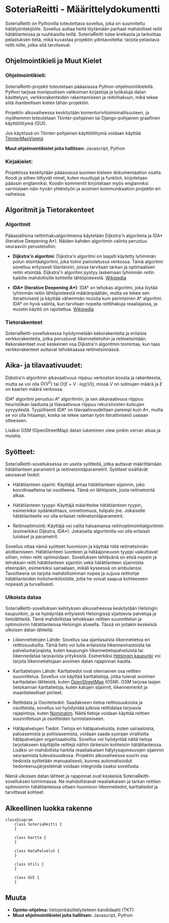 # SoteriaReitti - Määrittelydokumentti

SoteriaReitti on Pythonilla toteutettava sovellus, joka on suunniteltu hätätyöntekijöille. Sovellus auttaa heitä löytämään parhaat mahdolliset reitit hätätilanteissa ja ruuhkaisilla teillä. SoteriaReitti tulee kreikasta ja tarkoittaa pelastuksen tietä, mikä kuvastaa projektin ydintavoitetta: tarjota pelastava reitti niille, jotka sitä tarvitsevat.

## Ohjelmointikieli ja Muut Kielet
### Ohjelmointikieli:
SoteriaReitti-projekti toteutetaan pääasiassa Python-ohjelmointikielellä. Python tarjoaa monipuolisen valikoiman kirjastoja ja työkaluja datan käsittelyyn, verkkorakenteiden rakentamiseen ja reitinhakuun, mikä tekee siitä ihanteellisen kielen tähän projektiin. 

Projektin alkuvaiheessa keskitytään komentorivitoiminnallisuuteen, ja myöhemmin toteutetaan Tkinter-pohjainen tai Django-pohjainen graafinen käyttöliittymä (GUI).

Jos käytössä on Tkinter-pohjainen käyttöliittymä voidaan käyttää [TkinterMapViewtä](https://github.com/TomSchimansky/TkinterMapView)

**Muut ohjelmointikielet joita hallitsen:** Javascript, Python

### Kirjakielet:
Projektissa keskitytään pääasiassa suomen kieleen dokumentaation osalta. Koodi ja siihen liittyvät nimet, kuten muuttujat ja funktiot, kirjoitetaan pääosin englanniksi. Koodin kommentit kirjoitetaan myös englanniksi varmistaen näin hyvän yhteistyön ja avoimen kommunikaation projektin eri vaiheissa.

## Algoritmit ja Tietorakenteet
### Algoritmit
Pääasiallisina reittinhakualgoritmeina käytetään Dijkstra'n algoritmia ja IDA* (Iterative Deepening A*). Näiden kahden algoritmin valinta perustuu seuraaviin perusteluihin:

- **Dijkstra'n algoritmi**: Dijkstra'n algoritmi on laajalti käytetty lyhimmän polun etsintäalgoritmi, joka toimii painotetussa verkossa. Tämä algoritmi soveltuu erityisesti tilanteisiin, joissa tarvitaan tarkan ja optimaalisen reitin etsintää. Dijkstra'n algoritmi pystyy laskemaan lyhimmän reitin kaikille mahdollisille kohteille lähtöpisteestä. [Wikipedia](https://en.wikipedia.org/wiki/Dijkstra%27s_algorithm)

- **IDA\* (Iterative Deepening A\*)**: IDA\* on tehokas algoritmi, joka löytää lyhimmän reitin lähtöpisteestä määränpäähän, mutta se tekee sen iteratiivisesti ja käyttää vähemmän muistia kuin perinteinen A\* algoritmi. IDA\* on hyvä valinta, kun tarvitaan nopeita reittihakuja reaaliajassa, ja muistin käyttö on rajoitettua. [Wikipedia](https://en.wikipedia.org/wiki/Iterative_deepening_A*)

### Tietorakenteet
SoteriaReitti-sovelluksessa hyödynnetään kekorakenteita ja erilaisia verkkorakenteita, jotka perustuvat liikennetietoihin ja reitinetsintään. Kekorakenteet ovat keskeinen osa Dijkstra'n algoritmin toimintaa, kun taas verkkorakenteet auttavat tehokkaassa reitinetsinnässä.

## Aika- ja tilavaativuudet:

Dijkstra'n algoritmin aikavaativuus riippuu verkoston koosta ja rakenteesta, mutta se voi olla $O(V^2)$ tai $O(E + V \cdot log(V))$, missä $V$ on solmujen määrä ja $E$ on kaarten määrä verkossa.

IDA* algoritmi perustuu A* algoritmiin, ja sen aikavaativuus riippuu heuristiikan laadusta ja tilavaativuus riippuu rekursiivisten kutsujen syvyydestä. Tyypillisesti IDA* on tilavaativuudeltaan parempi kuin A*, mutta se voi olla hitaampi, koska se tekee saman työn iteratiivisesti useaan otteeseen.

Lisäksi OSM (OpenStreetMap) datan lukeminen view jonkin verran aikaa ja muistia.

## Syötteet:

SoteriaReitti-sovelluksessa on useita syötteitä, jotka auttavat määrittämään hätätilanteen parametrit ja reitinetsintäparametrit. Syötteet sisältävät seuraavat tiedot:

- Hätätilanteen sijainti: Käyttäjä antaa hätätilanteen sijainnin, joko koordinaatteina tai osoitteena. Tämä on lähtöpiste, josta reitinetsintä alkaa.

- Hätätilanteen tyyppi: Käyttäjä määrittelee hätätilanteen tyypin, esimerkiksi sydänkohtaus, onnettomuus, tulipalo jne. Jokaiselle hätätilanteelle voi olla erilaiset reitinetsintäparametrit.

- Reitinoptimointi: Käyttäjä voi valita haluamansa reitinoptimointialgoritmin (esimerkiksi Dijkstra, IDA*). Jokaisella algoritmilla voi olla erilaiset tulokset ja parametrit.

Sovellus ottaa nämä syötteet huomioon ja käyttää niitä reitinetsinnän aloittamiseen. Hätätilanteen luonteen ja hätäajoneuvon tyyppi vaikuttavat siihen, miten reitti optimoidaan. Sovelluksen tehtävänä on etsiä nopein ja tehokkain reitti hätätilanteen sijaintiin sekä hätätilanteen sijainnista eteenpäin, esimerkiksi sairaalaan, mikäli kyseessä on ambulanssi. Tavoitteena on tarjota mahdollisimman nopea ja sujuva reittiohje hätätilanteiden hoitohenkilöstölle, jotta he voivat saapua kohteeseen nopeasti ja turvallisesti.

### Ulkoista dataa

SoteriaReitti-sovelluksen kehityksen alkuvaiheessa keskitytään Helsingin kaupunkiin, ja se hyödyntää erityisesti Helsingissä sijaitsevia palveluja ja tietolähteitä. Tämä mahdollistaa tehokkaan reittien suunnittelun ja optimoinnin hätätilanteissa Helsingin alueella. Tässä on joitakin keskeisiä ulkoisen datan lähteitä:

- Liikennetietojen Lähde: Sovellus saa ajantasaista liikennetietoa eri reittiosuuksilta. Tämä tieto voi tulla erilaisista liikennevirastoista tai palveluntarjoajista, kuten kaupungin liikennetietopalveluista tai liikennedataa tarjoavista yrityksistä. Esimerkiksi [Helsingin kaupunki](https://hri.fi/data/fi/dataset/liikennemaarat-helsingissa) voi tarjota liikennetietojaan avoimen datan rajapinnan kautta. 

- Karttatietojen Lähde: Karttatiedot ovat olennainen osa reittien suunnittelua. Sovellus voi käyttää karttatietoja, jotka tulevat avoimen karttadatan lähteistä, kuten [OpenStreetMap](https://www.openstreetmap.org) (OSM). OSM tarjoaa laajan tietokannan karttatietoja, kuten katujen sijainnit, liikennemerkit ja maantieteelliset piirteet. 

- Reittidata ja Osoitetiedot: Saadakseen tietoa reittiosuuksista ja osoitteista, sovellus voi hyödyntää julkisia reittidataa tarjoavia rajapintoja, kuten [Nominatim](https://nominatim.openstreetmap.org/ui/search.html). Näitä tietoja voidaan käyttää reittien suunnitteluun ja osoitteiden tunnistamiseen.

- Hätäpalvelujen Tiedot: Tietoja eri hätäpalveluista, kuten sairaaloista, paloasemista ja poliisiasemista, voidaan saada suoraan virallisilta hätäpalvelujen organisaatioilta. Sovellus voi hyödyntää näitä tietoja tarjotakseen käyttäjille reittejä näihin tärkeisiin kohteisiin hätätilanteissa. Lisäksi on mahdollista harkita reaaliaikaisen hälytysajoneuvojen sijainnin seuraamista tulevaisuudessa. Projektin alkuvaiheessa suurin osa tiedoista syötetään manuaalisesti, kunnes automatisoidut tiedonkeruujärjestelmät voidaan integroida osaksi sovellusta.

Nämä ulkoisen datan lähteet ja rajapinnat ovat keskeisiä SoteriaReitti-sovelluksen toiminnassa. Ne mahdollistavat reaaliaikaisen ja tarkan reittien optimoinnin hätätilanteissa ottaen huomioon liikennetiedot, karttatiedot ja tarvittavat kohteet.

## Alkeellinen luokka rakenne

```mermaid 
classDiagram
    class SoteriaReitti {
    }

    class Kartta {
    }

    class HataPalvelut {
    }

    class Utils {
    }

    class GUI {
    }

```

## Muuta

- **Opinto-ohjelma:** tietojenkäsittelytieteen kandidaatti (TKT)
- **Muut ohjelmointikielet joita hallitsen:** Javascript, Python
